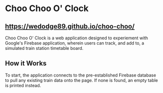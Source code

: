 # Choo Choo O' Clock

## https://wedodge89.github.io/choo-choo/

Choo Choo O' Clock is a web application designed to experiement with Google's Firebase application, wherein users can track, and add to, a simulated train station timetable board. 

## How it Works
To start, the application connects to the pre-established Firebase database to pull any existing train data onto the page. If none is found, an empty table is printed instead. 